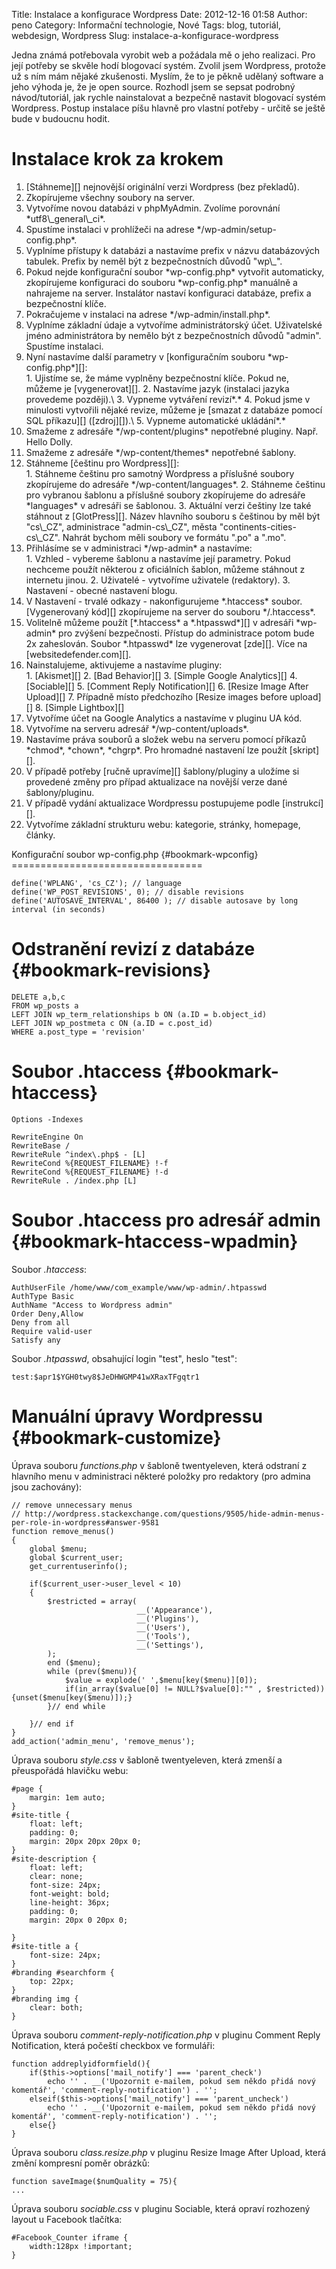 Title: Instalace a konfigurace Wordpress
Date: 2012-12-16 01:58
Author: peno
Category: Informační technologie, Nové
Tags: blog, tutoriál, webdesign, Wordpress
Slug: instalace-a-konfigurace-wordpress

Jedna známá potřebovala vyrobit web a požádala mě o jeho realizaci. Pro
její potřeby se skvěle hodí blogovací systém. Zvolil jsem Wordpress,
protože už s ním mám nějaké zkušenosti. Myslím, že to je pěkně udělaný
software a jeho výhoda je, že je open source. Rozhodl jsem se sepsat
podrobný návod/tutoriál, jak rychle nainstalovat a bezpečně nastavit
blogovací systém Wordpress. Postup instalace píšu hlavně pro vlastní
potřeby - určitě se ještě bude v budoucnu hodit.

Instalace krok za krokem
========================

<ol>
<li>
[Stáhneme][] nejnovější originální verzi Wordpress (bez překladů).

</li>
<li>
Zkopírujeme všechny soubory na server.

</li>
<li>
Vytvoříme novou databázi v phpMyAdmin. Zvolíme porovnání
*utf8\_general\_ci*.

</li>
<li>
Spustíme instalaci v prohlížeči na adrese */wp-admin/setup-config.php*.

</li>
<li>
Vyplníme přístupy k databázi a nastavíme prefix v názvu databázových
tabulek. Prefix by neměl být z bezpečnostních důvodů "wp\_".

</li>
<li>
Pokud nejde konfigurační soubor *wp-config.php* vytvořit automaticky,
zkopírujeme konfiguraci do souboru *wp-config.php* manuálně a nahrajeme
na server. Instalátor nastaví konfiguraci databáze, prefix a
bezpečnostní klíče.

</li>
<li>
Pokračujeme v instalaci na adrese */wp-admin/install.php*.

</li>
<li>
Vyplníme základní údaje a vytvoříme administrátorský účet. Uživatelské
jméno administrátora by nemělo být z bezpečnostních důvodů "admin".
Spustíme instalaci.

</li>
<li>
Nyní nastavíme další parametry v [konfiguračním souboru
*wp-config.php*][]:

</li>
1.  Ujistíme se, že máme vyplněny bezpečnostní klíče. Pokud ne, můžeme
    je [vygenerovat][].
2.  Nastavíme jazyk (instalaci jazyka provedeme později).\
3.  Vypneme vytváření revizí*.*
4.  Pokud jsme v minulosti vytvořili nějaké revize, můžeme je [smazat z
    databáze pomocí SQL příkazu][] ([zdroj][]).\
5.  Vypneme automatické ukládání*.*

<li>
Smažeme z adresáře */wp-content/plugins* nepotřebné pluginy. Např. Hello
Dolly.

</li>
<li>
Smažeme z adresáře */wp-content/themes* nepotřebné šablony.

</li>
<li>
Stáhneme [češtinu pro Wordpress][]:

</li>
1.  Stáhneme češtinu pro samotný Wordpress a příslušné soubory
    zkopírujeme do adresáře */wp-content/languages*.
2.  Stáhneme češtinu pro vybranou šablonu a příslušné soubory
    zkopírujeme do adresáře *languages* v adresáři se šablonou.
3.  Aktuální verzi češtiny lze také stáhnout z [GlotPress][]. Název
    hlavního souboru s češtinou by měl být "cs\_CZ", administrace
    "admin-cs\_CZ", města "continents-cities-cs\_CZ". Nahrát bychom měli
    soubory ve formátu ".po" a ".mo".

<li>
Přihlásíme se v administraci */wp-admin* a nastavíme:

</li>
1.  Vzhled - vybereme šablonu a nastavíme její parametry. Pokud nechceme
    použít některou z oficiálních šablon, můžeme stáhnout z internetu
    jinou.
2.  Uživatelé - vytvoříme uživatele (redaktory).
3.  Nastavení - obecné nastavení blogu.

<li>
V Nastavení - trvalé odkazy - nakonfigurujeme *.htaccess* soubor.
[Vygenerovaný kód][] zkopírujeme na server do souboru */.htaccess*.

</li>
<li>
Volitelně můžeme použít [*.htaccess* a *.htpasswd*][] v adresáři
*wp-admin* pro zvýšení bezpečnosti. Přístup do administrace potom bude
2x zaheslován. Soubor *.htpasswd* lze vygenerovat [zde][]. Více na
[websitedefender.com][].

</li>
<li>
Nainstalujeme, aktivujeme a nastavíme pluginy:

</li>
1.  [Akismet][]
2.  [Bad Behavior][]
3.  [Simple Google Analytics][]
4.  [Sociable][]
5.  [Comment Reply Notification][]
6.  [Resize Image After Upload][]
7.  Případně místo předchozího [Resize images before upload][]
8.  [Simple Lightbox][]

<li>
Vytvoříme účet na Google Analytics a nastavíme v pluginu UA kód.

</li>
<li>
Vytvoříme na serveru adresář */wp-content/uploads*.

</li>
<li>
Nastavíme práva souborů a složek webu na serveru pomocí příkazů *chmod*,
*chown*, *chgrp*. Pro hromadné nastavení lze použít [skript][].

</li>
<li>
V případě potřeby [ručně upravíme][] šablony/pluginy a uložíme si
provedené změny pro případ aktualizace na novější verze dané
šablony/pluginu.

</li>
<li>
V případě vydání aktualizace Wordpressu postupujeme podle [instrukcí][].

</li>
<li>
Vytvoříme základní strukturu webu: kategorie, stránky, homepage, články.

</li>
</ol>
Konfigurační soubor wp-config.php {#bookmark-wpconfig}
=================================

``` {lang="php"}
define('WPLANG', 'cs_CZ'); // language
define('WP_POST_REVISIONS', 0); // disable revisions
define('AUTOSAVE_INTERVAL', 86400 ); // disable autosave by long interval (in seconds)
```

Odstranění revizí z databáze {#bookmark-revisions}
============================

``` {lang="mysql"}
DELETE a,b,c
FROM wp_posts a
LEFT JOIN wp_term_relationships b ON (a.ID = b.object_id)
LEFT JOIN wp_postmeta c ON (a.ID = c.post_id)
WHERE a.post_type = 'revision'
```

Soubor .htaccess {#bookmark-htaccess}
================

``` {lang="apache"}
Options -Indexes

RewriteEngine On
RewriteBase /
RewriteRule ^index\.php$ - [L]
RewriteCond %{REQUEST_FILENAME} !-f
RewriteCond %{REQUEST_FILENAME} !-d
RewriteRule . /index.php [L]
```

Soubor .htaccess pro adresář admin {#bookmark-htaccess-wpadmin}
==================================

Soubor *.htaccess*:

``` {lang="apache"}
AuthUserFile /home/www/com_example/www/wp-admin/.htpasswd
AuthType Basic
AuthName "Access to Wordpress admin"
Order Deny,Allow
Deny from all
Require valid-user
Satisfy any
```

Soubor *.htpasswd*, obsahující login "test", heslo "test":

``` {lang="apache"}
test:$apr1$YGH0twy8$JeDHWGMP41wXRaxTFgqtr1
```

Manuální úpravy Wordpressu {#bookmark-customize}
==========================

Úprava souboru *functions.php* v šabloně twentyeleven, která odstraní z
hlavního menu v administraci některé položky pro redaktory (pro admina
jsou zachovány):

``` {lang="php"}
// remove unnecessary menus
// http://wordpress.stackexchange.com/questions/9505/hide-admin-menus-per-role-in-wordpress#answer-9581
function remove_menus()
{
    global $menu;
    global $current_user;
    get_currentuserinfo();

    if($current_user->user_level < 10)
    {
        $restricted = array(
                            __('Appearance'),
                            __('Plugins'),
                            __('Users'),
                            __('Tools'),
                            __('Settings'),
        );
        end ($menu);
        while (prev($menu)){
            $value = explode(' ',$menu[key($menu)][0]);
            if(in_array($value[0] != NULL?$value[0]:"" , $restricted)){unset($menu[key($menu)]);}
        }// end while

    }// end if
}
add_action('admin_menu', 'remove_menus');
```

Úprava souboru *style.css* v šabloně twentyeleven, která zmenší a
přeuspořádá hlavičku webu:

``` {lang="css"}
#page {
    margin: 1em auto;
}
#site-title {
    float: left;
    padding: 0;
    margin: 20px 20px 20px 0;
}
#site-description {
    float: left;
    clear: none;
    font-size: 24px;
    font-weight: bold;
    line-height: 36px;
    padding: 0;
    margin: 20px 0 20px 0;

}
#site-title a {
    font-size: 24px;
}
#branding #searchform {
    top: 22px;
}
#branding img {
    clear: both;
}
```

Úprava souboru *comment-reply-notification.php* v pluginu Comment Reply
Notification, která počeští checkbox ve formuláři:

``` {lang="php"}
function addreplyidformfield(){
    if($this->options['mail_notify'] === 'parent_check')
        echo '' . __('Upozornit e-mailem, pokud sem někdo přidá nový komentář', 'comment-reply-notification') . '';
    elseif($this->options['mail_notify'] === 'parent_uncheck')
        echo '' . __('Upozornit e-mailem, pokud sem někdo přidá nový komentář', 'comment-reply-notification') . '';
    else{}
}
```

Úprava souboru *class.resize.php* v pluginu Resize Image After Upload,
která změní kompresní poměr obrázků:

``` {lang="php"}
function saveImage($numQuality = 75){
...
```

Úprava souboru *sociable.css* v pluginu Sociable, která opraví rozhozený
layout u Facebook tlačítka:

``` {lang="css"}
#Facebook_Counter iframe {
    width:128px !important;
}
```

  [Stáhneme]: http://wordpress.org/download/
  [konfiguračním souboru *wp-config.php*]: #bookmark-wpconfig
  [vygenerovat]: https://api.wordpress.org/secret-key/1.1/salt/
  [smazat z databáze pomocí SQL příkazu]: #bookmark-revisions
  [zdroj]: http://blog.andreineculau.com/2008/07/delete-wordpress-26-revisions/
  [češtinu pro Wordpress]: http://www.separatista.net/
  [GlotPress]: http://translate.wordpress.org/projects/wp/dev
  [Vygenerovaný kód]: #bookmark-htaccess
  [*.htaccess* a *.htpasswd*]: #bookmark-htaccess-wpadmin
  [zde]: http://www.htaccesstools.com/htpasswd-generator/
  [websitedefender.com]: http://www.websitedefender.com/wordpress-security/htaccess-files-wordpress-security/
  [Akismet]: http://wordpress.org/extend/plugins/akismet/
  [Bad Behavior]: http://wordpress.org/extend/plugins/bad-behavior/
  [Simple Google Analytics]: http://wordpress.org/extend/plugins/simple-google-analytics/
  [Sociable]: http://wordpress.org/extend/plugins/sociable/
  [Comment Reply Notification]: http://wordpress.org/extend/plugins/comment-reply-notification/
  [Resize Image After Upload]: http://wordpress.org/extend/plugins/resize-image-after-upload/
  [Resize images before upload]: http://wordpress.org/extend/plugins/resize-images-before-upload/
  [Simple Lightbox]: http://wordpress.org/extend/plugins/simple-lightbox/
  [skript]: https://github.com/petrnohejl/Unix-Scripts/blob/master/permissions.sh
  [ručně upravíme]: #bookmark-customize
  [instrukcí]: %20http://codex.wordpress.org/Upgrading_WordPress

